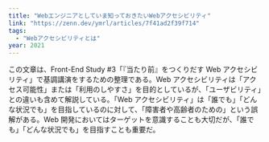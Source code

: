 ```yaml
---
title: "Webエンジニアとしていま知っておきたいWebアクセシビリティ"
link: "https://zenn.dev/ymrl/articles/7f41ad2f39f714"
tags:
  - "Webアクセシビリティとは"
year: 2021
---
```


この文章は、Front-End Study #3「『当たり前』をつくりだす Web アクセシビリティ」で基調講演をするための整理である。Web アクセシビリティは「アクセス可能性」または「利用のしやすさ」を目的としているが、「ユーザビリティ」との違いも含めて解説している。「Web アクセシビリティ」は「誰でも」「どんな状況でも」を目指しているのに対して、「障害者や高齢者のための」という誤解がある。Web 開発においてはターゲットを意識することも大切だが、「誰でも」「どんな状況でも」を目指すことも重要だ。
